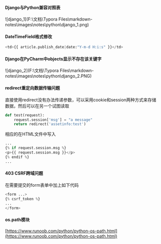 #### Django与Python兼容对照表

![django_1](F:\文档\Typora Files\markdown-notes\images\notes\python\django_1.png)



####  DateTimeField格式修改

```python
<td>{{ article.publish_date|date:"Y-m-d H:i:s" }}</td>
```



#### Django在PyCharm中objects显示不存在该关键字

![django_2](F:\文档\Typora Files\markdown-notes\images\notes\python\django_2.PNG)



#### redirect重定向数据传输问题

直接使用redirect没有办法传递参数，可以采用cookie和session两种方式来存储数据，然后可以在另一个试图读取

```python
def test(request):
    request.session['msg'] = "a message"
    return redirect('assetinfo:test')
```

相应的在HTML文件中写入

```python
...
{% if request.session.msg %}
<p>{{ request.session.msg }}</p>
{% endif %}
...
```



#### 403 CSRF跨域问题

在需要提交的form表单中加上如下代码

```python
<form ...>
{% csrf_token %}
...
</form>
```



#### os.path模块

[https://www.runoob.com/python/python-os-path.html](https://www.runoob.com/python/python-os-path.html)



